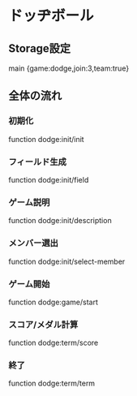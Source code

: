 # ドッヂボール

## Storage設定
main {game:dodge,join:3,team:true}

## 全体の流れ
### 初期化
function dodge:init/init
### フィールド生成
function dodge:init/field
### ゲーム説明
function dodge:init/description
### メンバー選出
function dodge:init/select-member
### ゲーム開始
function dodge:game/start
### スコア/メダル計算
function dodge:term/score
### 終了
function dodge:term/term
